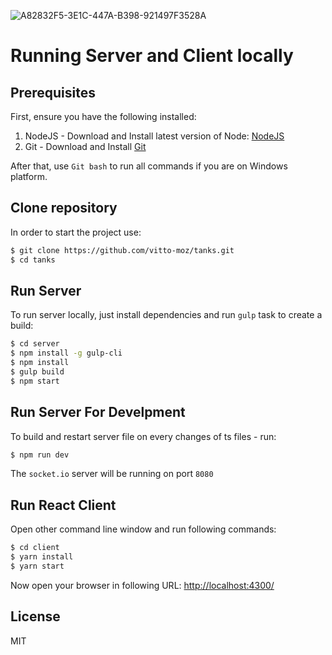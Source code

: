 ![A82832F5-3E1C-447A-B398-921497F3528A](https://github.com/user-attachments/assets/0f0ba3a7-1af0-4f9b-afa2-83d03936083a)


# Running Server and Client locally
## Prerequisites

First, ensure you have the following installed:

1. NodeJS - Download and Install latest version of Node: [NodeJS](http://http://nodejs.org)
2. Git - Download and Install [Git](http://git-scm.com)

After that, use `Git bash` to run all commands if you are on Windows platform.

## Clone repository

In order to start the project use:

```bash
$ git clone https://github.com/vitto-moz/tanks.git
$ cd tanks
```

## Run Server

To run server locally, just install dependencies and run `gulp` task to create a build:

```bash
$ cd server
$ npm install -g gulp-cli
$ npm install
$ gulp build
$ npm start
```

## Run Server For Develpment

To build and restart server file on every changes of ts files - run:

```bash
$ npm run dev
```

The `socket.io` server will be running on port `8080`

## Run React Client

Open other command line window and run following commands:

```bash
$ cd client
$ yarn install
$ yarn start
```

Now open your browser in following URL: [http://localhost:4300/](http://localhost:4300/)

## License

MIT
